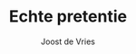 ---
title: "Echte pretentie"
author: "Joost de Vries"
isbn: "9492478773"
isbn13: "9789492478771"
rating: "4"
publisher: "Das Mag"
pages: "153"
publishYear: "2019"
read: "2019"
goodreads_id: "43862474"
language: "nl"
---